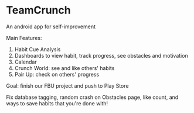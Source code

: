 # TeamCrunch
An android app for self-improvement 

Main Features:
1. Habit Cue Analysis
2. Dashboards to view habit, track progress, see obstacles and motivation
3. Calendar
4. Crunch World: see and like others' habits
5. Pair Up: check on others' progress

Goal: finish our FBU project and push to Play Store

Fix database tagging, random crash on Obstacles page, like count, and ways to save habits that you're done with!


